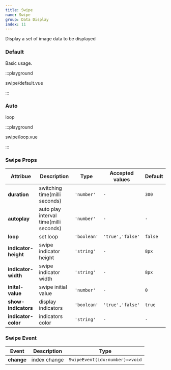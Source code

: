 ```yaml
---
title: Swipe
name: Swipe
group: Data Display
index: 11
---
```


Display a set of image data to be displayed

### Default

Basic usage.

:::playground

swipe/default.vue

:::

### Auto

loop

:::playground

swipe/loop.vue

:::

### Swipe Props

| Attribue             | Description                            | Type        | Accepted values  | Default |
| -------------------- | -------------------------------------- | ----------- | ---------------- | ------- |
| **duration**         | switching time(milli seconds)          | `'number'`  | `-`              | `300`   |
| **autoplay**         | auto play interval time(milli seconds) | `'number'`  | `-`              | `-`     |
| **loop**             | set loop                               | `'boolean'` | `'true','false'` | `false` |
| **indicator-height** | swipe indicator height                 | `'string'`  | `-`              | `8px`   |
| **indicator-width**  | swipe indicator width                  | `'string'`  | `-`              | `8px`   |
| **inital-value**     | swipe initial value                    | `'number'`  | `-`              | `0`     |
| **show-indicators**  | display indicators                     | `'boolean'` | `'true','false'` | `true`  |
| **indicator-color**  | indicators color                       | `'string'`  | `-`              | `-`     |

### Swipe Event

| Event      | Description  | Type                           |
| ---------- | ------------ | ------------------------------ |
| **change** | index change | `SwipeEvent(idx:number)=>void` |
